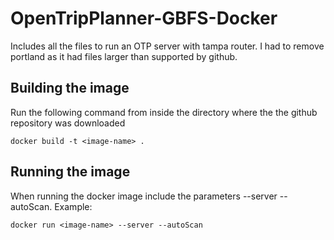 # OpenTripPlanner-GBFS-Docker

Includes all the files to run an OTP server with tampa router. I had to remove portland as it had files larger than supported by github.

## Building the image

Run the following command from inside the directory where the the github repository was downloaded

`docker build -t <image-name> .`

## Running the image
When running the docker image include the parameters --server --autoScan. 
Example:

`docker run <image-name> --server --autoScan`
